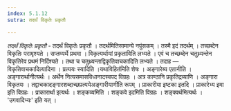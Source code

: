 ```yaml
---
index: 5.1.12
sutra: तदर्थं विकृतेः प्रकृतौ

---
```

_तदर्थं विकृतेः प्रकृतौ_ - तदर्थं विकृतेः प्रकृतौ । तदर्थमितिसामान्ये नपुंसकम् । तस्मै इदं तदर्थम् । तच्छब्देन विकृतिः परामृश्यते । सप्तम्यर्थे प्रथमा । विकृत्यर्थायां प्रकृताविति लभ्यते । एवं च तच्छब्देन चतुथ्र्यन्तेन विकृतिरेव प्रथमं निर्दिश्यते । तथा च चतुथ्र्यन्ताद्विकृतिवाचकादिति लभ्यते । तदाह — विकृतिवाचकादित्यादिना । प्रत्ययः स्यादिति ।यथाविहित॑मिति शेषः । अङ्गारेब्य एतानीति । अङ्गारार्थानीत्यर्थः । अर्थेन नित्यसमासविधानादस्वपद विग्रहः । अत्र काण्ठानि प्रकृतिद्रव्याणि । अङ्गारा विकृतयः । तद्वाचकादङ्गारशब्दाच्छप्रत्ययेअङ्गारीयाणी॑ति रूपम् । प्राकारीया इष्टका इतदि । प्राकारेभ्य इमा इति विग्रहः । प्राकारार्था इत्यर्थः । शङ्कव्यमिति । शङ्कवे इदमिति विग्रहः । शङ्क्वर्थमित्यर्थः । 'उगवादिभ्यः' इति यत् । 